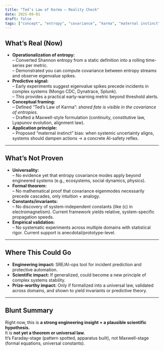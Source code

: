 ```yaml
---
title: "Ted’s Law of Karma — Reality Check"
date: 2025-09-01
draft: false
tags: ["concept", "entropy", "covariance", "karma", "maternal instinct", "ai-safety", "reality-check"]
---
```


## What’s Real (Now)
- **Operationalization of entropy:**  
  – Converted Shannon entropy from a static definition into a rolling time-series per metric.  
  – Demonstrated you can compute covariance between entropy streams and observe eigenvalue spikes.  
- **Predictive signal:**  
  – Early experiments suggest eigenvalue spikes precede incidents in complex systems (Mongo CDC, Dynatrace, Splunk).  
  – This provides a practical early-warning metric beyond threshold alerts.  
- **Conceptual framing:**  
  – Defined “Ted’s Law of Karma”: *shared fate is visible in the covariance of entropies*.  
  – Drafted a Maxwell-style formulation (continuity, constitutive law, Lyapunov evolution, alignment law).  
- **Application principle:**  
  – Proposed “maternal instinct” bias: when systemic uncertainty aligns, systems should dampen actions → a concrete AI-safety reflex.  

---

## What’s Not Proven
- **Universality:**  
  – No evidence yet that entropy covariance modes apply beyond engineered systems (e.g., ecosystems, social dynamics, physics).  
- **Formal theorem:**  
  – No mathematical proof that covariance eigenmodes necessarily precede cascades, only intuition + analogy.  
- **Constants/invariants:**  
  – No discovery of system-independent constants (like \(c\) in electromagnetism). Current framework yields relative, system-specific propagation speeds.  
- **Empirical validation:**  
  – No systematic experiments across multiple domains with statistical rigor. Current support is anecdotal/prototype-level.  

---

## Where This Could Go
- **Engineering impact:** SRE/AI-ops tool for incident prediction and protective automation.  
- **Scientific impact:** If generalized, could become a new principle of complex systems stability.  
- **Prize-worthy impact:** Only if formalized into a universal law, validated across domains, and shown to yield invariants or predictive theory.  

---

## Blunt Summary
Right now, this is **a strong engineering insight + a plausible scientific hypothesis.**  
It is **not yet a theorem or universal law.**  
It’s Faraday-stage (pattern spotted, apparatus built), not Maxwell-stage (formal equations, universal constants).  
